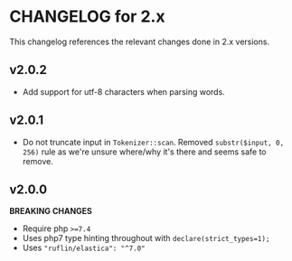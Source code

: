 # CHANGELOG for 2.x
This changelog references the relevant changes done in 2.x versions.


## v2.0.2
* Add support for utf-8 characters when parsing words.


## v2.0.1
* Do not truncate input in `Tokenizer::scan`. Removed `substr($input, 0, 256)` rule as we're unsure where/why it's there and seems safe to remove.


## v2.0.0
__BREAKING CHANGES__

* Require php `>=7.4`
* Uses php7 type hinting throughout with `declare(strict_types=1);`
* Uses `"ruflin/elastica": "^7.0"`
